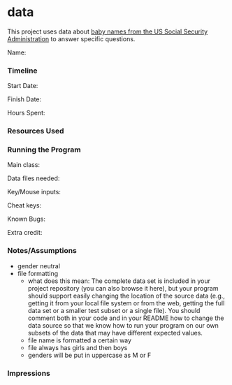 data
====

This project uses data about [baby names from the US Social Security Administration](https://www.ssa.gov/oact/babynames/limits.html) to answer specific questions. 


Name: 

### Timeline

Start Date: 

Finish Date: 

Hours Spent:

### Resources Used


### Running the Program

Main class:

Data files needed: 

Key/Mouse inputs:

Cheat keys:

Known Bugs:

Extra credit:


### Notes/Assumptions
- gender neutral
- file formatting
    - what does this mean: The complete data set is included in your project repository (you can also browse it here), but your program should support easily changing the location of the source data (e.g., getting it from your local file system or from the web, getting the full data set or a smaller test subset or a single file). You should comment both in your code and in your README how to change the data source so that we know how to run your program on our own subsets of the data that may have different expected values.
    - file name is formatted a certain way
    - file always has girls and then boys
    - genders will be put in uppercase as M or F

### Impressions

    